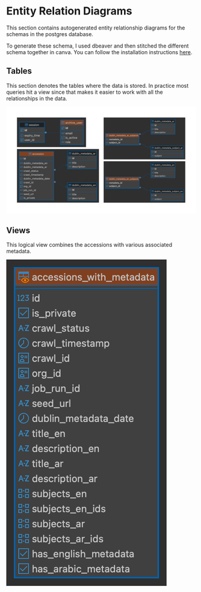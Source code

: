 # Entity Relation Diagrams

This section contains autogenerated entity relationship diagrams 
for the schemas in the postgres database.

To generate these schema, I used dbeaver and then stitched the different schema together in canva. 
You can follow the installation instructions 
[here](https://dbeaver.com/docs/dbeaver/Installation/#overview).

## Tables

This section denotes the tables where the data is stored. In practice most queries hit a view
since that makes it easier to work with all the relationships in the data.

![Database Schema](./db_schema.png)

## Views

This logical view combines the accessions with various associated metadata.

![Accessions View](./accessions_view.png)

